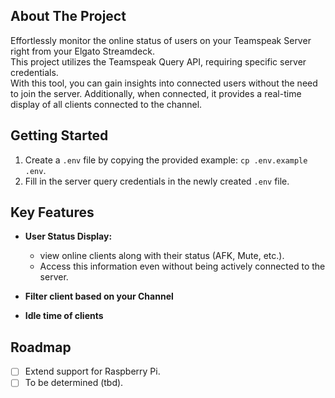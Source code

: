## About The Project

Effortlessly monitor the online status of users on your Teamspeak Server right from your Elgato Streamdeck.  
This project utilizes the Teamspeak Query API, requiring specific server credentials.  
With this tool, you can gain insights into connected users without the need to join the server.
Additionally, when connected, it provides a real-time display of all clients connected to the channel.

## Getting Started

1. Create a `.env` file by copying the provided example: `cp .env.example .env`.
2. Fill in the server query credentials in the newly created `.env` file.

## Key Features

* **User Status Display:**
  * view online clients along with their status (AFK, Mute, etc.).
  * Access this information even without being actively connected to the server.

* **Filter client based on your Channel**
* **Idle time of clients**

## Roadmap

- [ ] Extend support for Raspberry Pi.
- [ ] To be determined (tbd).
